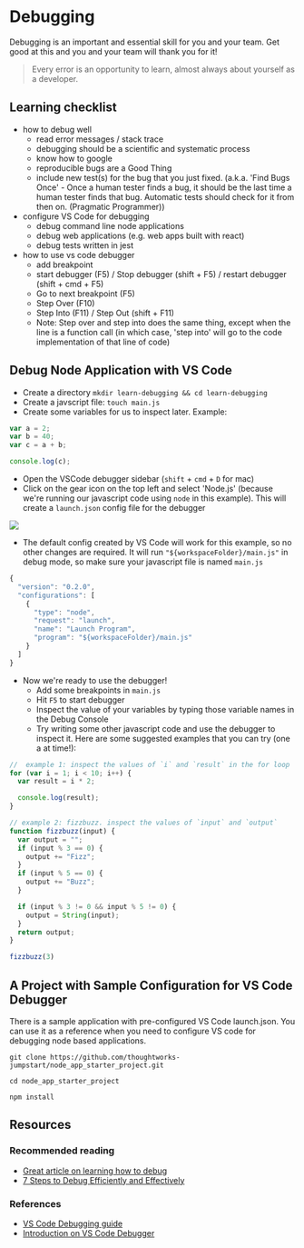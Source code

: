 # Debugging

Debugging is an important and essential skill for you and your team. Get good at this and you and your team will thank you for it!

> Every error is an opportunity to learn, almost always about yourself as a developer.

## Learning checklist

* how to debug well
  * read error messages / stack trace
  * debugging should be a scientific and systematic process
  * know how to google
  * reproducible bugs are a Good Thing
  * include new test\(s\) for the bug that you just fixed. \(a.k.a. 'Find Bugs Once' - Once a human tester finds a bug, it should be the last time a human tester finds that bug. Automatic tests should check for it from then on. \(Pragmatic Programmer\)\)
* configure VS Code for debugging
  * debug command line node applications
  * debug web applications \(e.g. web apps built with react\)
  * debug tests written in jest
* how to use vs code debugger
  * add breakpoint
  * start debugger \(F5\) / Stop debugger \(shift + F5\) / restart debugger \(shift + cmd + F5\)
  * Go to next breakpoint \(F5\)
  * Step Over \(F10\)
  * Step Into \(F11\) / Step Out \(shift + F11\)
  * Note: Step over and step into does the same thing, except when the line is a function call \(in which case, 'step into' will go to the code implementation of that line of code\)

## Debug Node Application with VS Code

* Create a directory `mkdir learn-debugging && cd learn-debugging`
* Create a javscript file: `touch main.js`
* Create some variables for us to inspect later. Example:

```javascript
var a = 2;
var b = 40;
var c = a + b;

console.log(c);
```

* Open the VSCode debugger sidebar \(`shift` + `cmd` + `D` for mac\)
* Click on the gear icon on the top left and select 'Node.js' \(because we're running our javascript code using `node` in this example\). This will create a `launch.json` config file for the debugger

![](../../.gitbook/assets/vscode_debug_config.png)

* The default config created by VS Code will work for this example, so no other changes are required. It will run `"${workspaceFolder}/main.js"` in debug mode, so make sure your javascript file is named `main.js`

```javascript
{
  "version": "0.2.0",
  "configurations": [
    {
      "type": "node",
      "request": "launch",
      "name": "Launch Program",
      "program": "${workspaceFolder}/main.js"
    }
  ]
}
```

* Now we're ready to use the debugger!
  * Add some breakpoints in `main.js`
  * Hit `F5` to start debugger
  * Inspect the value of your variables by typing those variable names in the Debug Console
  * Try writing some other javascript code and use the debugger to inspect it. Here are some suggested examples that you can try \(one a at time!\):

```javascript
//  example 1: inspect the values of `i` and `result` in the for loop
for (var i = 1; i < 10; i++) {
  var result = i * 2;

  console.log(result);
}

// example 2: fizzbuzz. inspect the values of `input` and `output`
function fizzbuzz(input) {
  var output = "";
  if (input % 3 == 0) {
    output += "Fizz";
  }
  if (input % 5 == 0) {
    output += "Buzz";
  }

  if (input % 3 != 0 && input % 5 != 0) {
    output = String(input);
  }
  return output;
}

fizzbuzz(3)
```

## A Project with Sample Configuration for VS Code Debugger

There is a sample application with pre-configured VS Code launch.json. You can use it as a reference when you need to configure VS code for debugging node based applications.

```text
git clone https://github.com/thoughtworks-jumpstart/node_app_starter_project.git

cd node_app_starter_project

npm install
```

## Resources

### Recommended reading

* [Great article on learning how to debug](http://blog.codeunion.io/2014/09/03/teaching-novices-how-to-debug-code/)
* [7 Steps to Debug Efficiently and Effectively](https://www.codementor.io/mattgoldspink/how-to-debug-code-efficiently-and-effectively-du107u9jh)

### References

* [VS Code Debugging guide](https://code.visualstudio.com/docs/editor/debugging)
* [Introduction on VS Code Debugger](https://vscode.rocks/debugging/)

